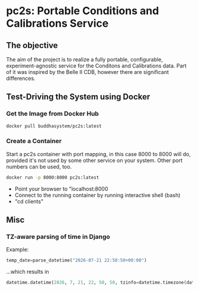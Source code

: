 # pc2s: Portable Conditions and Calibrations Service

## The objective
The aim of the project is to realize a fully portable, configurable,
experiment-agnostic service for the Conditons and Calibrations data.
Part of it was inspired by the Belle II CDB, however there are significant
differences.

## Test-Driving the System using Docker
### Get the Image from Docker Hub
```bash
docker pull buddhasystem/pc2s:latest
```
### Create a Container
Start a pc2s container with port mapping, in this case 8000 to 8000 will do,
provided it's not used by some other service on your system. Other port
numbers can be used, too.
```bash
docker run -p 8000:8000 pc2s:latest
```


* Point your browser to "localhost:8000
* Connect to the running container by running interactive shell (bash)
* "cd clients"

## Misc
### TZ-aware parsing of time in Django
Example:
```python
temp_date=parse_datetime("2026-07-21 22:50:50+00:00")
```
...which results in
```python
datetime.datetime(2026, 7, 21, 22, 50, 50, tzinfo=datetime.timezone(datetime.timedelta(0), '+0000'))
```

